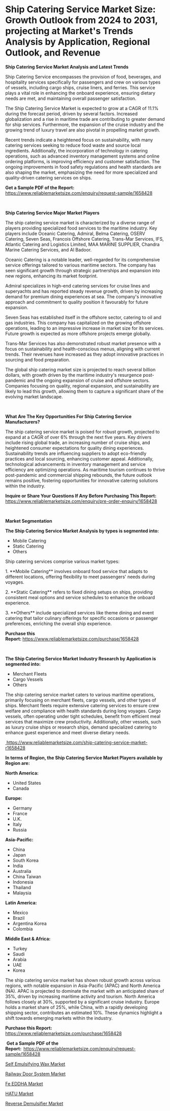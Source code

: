 <p><h1>Ship Catering Service Market Size: Growth Outlook from 2024 to 2031, projecting at Market's Trends Analysis by Application, Regional Outlook, and Revenue</h1></p><p><strong>Ship Catering Service Market Analysis and Latest Trends</strong></p>
<p><p>Ship Catering Service encompasses the provision of food, beverages, and hospitality services specifically for passengers and crew on various types of vessels, including cargo ships, cruise liners, and ferries. This service plays a vital role in enhancing the onboard experience, ensuring dietary needs are met, and maintaining overall passenger satisfaction.</p><p>The Ship Catering Service Market is expected to grow at a CAGR of 11.1% during the forecast period, driven by several factors. Increased globalization and a rise in maritime trade are contributing to greater demand for ship services. Furthermore, the expansion of the cruise industry and the growing trend of luxury travel are also pivotal in propelling market growth. </p><p>Recent trends indicate a heightened focus on sustainability, with many catering services seeking to reduce food waste and source local ingredients. Additionally, the incorporation of technology in catering operations, such as advanced inventory management systems and online ordering platforms, is improving efficiency and customer satisfaction. The ongoing improvements in food safety regulations and health standards are also shaping the market, emphasizing the need for more specialized and quality-driven catering services on ships.</p></p>
<p><strong>Get a Sample PDF of the Report:&nbsp;</strong> <a href="https://www.reliablemarketsize.com/enquiry/request-sample/1658428?utm_campaign=1897&utm_medium=2&utm_source=Github&utm_content=ia&utm_term=27122024&utm_id=ship-catering-service">https://www.reliablemarketsize.com/enquiry/request-sample/1658428</a></p>
<p>&nbsp;</p>
<p><strong>Ship Catering Service Major Market Players</strong></p>
<p><p>The ship catering service market is characterized by a diverse range of players providing specialized food services to the maritime industry. Key players include Oceanic Catering, Admiral, Belma Catering, OSERV Catering, Seven Seas, Francois Offshore Catering, Trans-Mar Services, IFS, Atlantic Catering and Logistics Limited, MAA MARINE SUPPLIER, Chandra Marine Catering Services, and Al Badoor.</p><p>Oceanic Catering is a notable leader, well-regarded for its comprehensive service offerings tailored to various maritime sectors. The company has seen significant growth through strategic partnerships and expansion into new regions, enhancing its market footprint.</p><p>Admiral specializes in high-end catering services for cruise lines and superyachts and has reported steady revenue growth, driven by increasing demand for premium dining experiences at sea. The company's innovative approach and commitment to quality position it favourably for future expansion.</p><p>Seven Seas has established itself in the offshore sector, catering to oil and gas industries. This company has capitalized on the growing offshore operations, leading to an impressive increase in market size for its services. Future growth is expected as more offshore projects emerge globally.</p><p>Trans-Mar Services has also demonstrated robust market presence with a focus on sustainability and health-conscious menus, aligning with current trends. Their revenues have increased as they adopt innovative practices in sourcing and food preparation.</p><p>The global ship catering market size is projected to reach several billion dollars, with growth driven by the maritime industry's resurgence post-pandemic and the ongoing expansion of cruise and offshore sectors. Companies focusing on quality, regional expansion, and sustainability are likely to lead this growth, allowing them to capture a significant share of the evolving market landscape.</p></p>
<p>&nbsp;</p>
<p><strong>What Are The Key Opportunities For Ship Catering Service Manufacturers?</strong></p>
<p><p>The ship catering service market is poised for robust growth, projected to expand at a CAGR of over 6% through the next five years. Key drivers include rising global trade, an increasing number of cruise ships, and heightened consumer expectations for quality dining experiences. Sustainability trends are influencing suppliers to adopt eco-friendly practices and local sourcing, enhancing customer appeal. Additionally, technological advancements in inventory management and service efficiency are optimizing operations. As maritime tourism continues to thrive post-pandemic and commercial shipping rebounds, the future outlook remains positive, fostering opportunities for innovative catering solutions within the industry.</p></p>
<p><strong>Inquire or Share Your Questions If Any Before Purchasing This Report:</strong> <a href="https://www.reliablemarketsize.com/enquiry/pre-order-enquiry/1658428?utm_campaign=1897&utm_medium=2&utm_source=Github&utm_content=ia&utm_term=27122024&utm_id=ship-catering-service">https://www.reliablemarketsize.com/enquiry/pre-order-enquiry/1658428</a></p>
<p>&nbsp;</p>
<p><strong>Market Segmentation</strong></p>
<p><strong>The Ship Catering Service Market Analysis by types is segmented into:</strong></p>
<p><ul><li>Mobile Catering</li><li>Static Catering</li><li>Others</li></ul></p>
<p><p>Ship catering services comprise various market types: </p><p>1. **Mobile Catering** involves onboard food service that adapts to different locations, offering flexibility to meet passengers' needs during voyages.</p><p>  </p><p>2. **Static Catering** refers to fixed dining setups on ships, providing consistent meal options and service schedules to enhance the onboard experience.</p><p>3. **Others** include specialized services like theme dining and event catering that tailor culinary offerings for specific occasions or passenger preferences, enriching the overall ship experience.</p></p>
<p><strong>Purchase this Report:&nbsp;</strong><a href="https://www.reliablemarketsize.com/purchase/1658428?utm_campaign=1897&utm_medium=2&utm_source=Github&utm_content=ia&utm_term=27122024&utm_id=ship-catering-service">https://www.reliablemarketsize.com/purchase/1658428</a></p>
<p>&nbsp;</p>
<p><strong>The Ship Catering Service Market Industry Research by Application is segmented into:</strong></p>
<p><ul><li>Merchant Fleets</li><li>Cargo Vessels</li><li>Others</li></ul></p>
<p><p>The ship catering service market caters to various maritime operations, primarily focusing on merchant fleets, cargo vessels, and other types of ships. Merchant fleets require extensive catering services to ensure crew welfare and compliance with health standards during long voyages. Cargo vessels, often operating under tight schedules, benefit from efficient meal services that maximize crew productivity. Additionally, other vessels, such as luxury cruise ships or research ships, demand specialized catering to enhance guest experience and meet diverse dietary needs.</p></p>
<p><a href="https://www.reliablemarketsize.com/ship-catering-service-market-r1658428?utm_campaign=1897&utm_medium=2&utm_source=Github&utm_content=ia&utm_term=27122024&utm_id=ship-catering-service">&nbsp;https://www.reliablemarketsize.com/ship-catering-service-market-r1658428</a></p>
<p><strong>In terms of Region, the Ship Catering Service Market Players available by Region are:</strong></p>
<p>
    <p> <strong> North America: </strong>
        <ul>
            <li>United States</li>
            <li>Canada</li>
        </ul>
        </p> 
    <p> <strong> Europe: </strong>
        <ul>
            <li>Germany</li>
            <li>France</li>
            <li>U.K.</li>
            <li>Italy</li>
            <li>Russia</li>
        </ul>
        </p> 
    <p> <strong> Asia-Pacific: </strong>
        <ul>
            <li>China</li>
            <li>Japan</li>
            <li>South Korea</li>
            <li>India</li>
            <li>Australia</li>
            <li>China Taiwan</li>
            <li>Indonesia</li>
            <li>Thailand</li>
            <li>Malaysia</li>
        </ul>
        </p> 
    <p> <strong> Latin America: </strong>
        <ul>
            <li>Mexico</li>
            <li>Brazil</li>
            <li>Argentina Korea</li>
            <li>Colombia</li>
        </ul>
        </p> 
    <p> <strong> Middle East & Africa: </strong>
        <ul>
            <li>Turkey</li>
            <li>Saudi</li>
            <li>Arabia</li>
            <li>UAE</li>
            <li>Korea</li>
        </ul>
    </p>
    </p>
<p><p>The ship catering service market has shown robust growth across various regions, with notable expansion in Asia-Pacific (APAC) and North America (NA). APAC is projected to dominate the market with an anticipated share of 35%, driven by increasing maritime activity and tourism. North America follows closely at 30%, supported by a significant cruise industry. Europe holds a market share of 25%, while China, with a rapidly developing shipping sector, contributes an estimated 10%. These dynamics highlight a shift towards emerging markets within the industry.</p></p>
<p><strong>Purchase this Report: </strong><a href="https://www.reliablemarketsize.com/purchase/1658428?utm_campaign=1897&utm_medium=2&utm_source=Github&utm_content=ia&utm_term=27122024&utm_id=ship-catering-service">https://www.reliablemarketsize.com/purchase/1658428</a></p>
<p>&nbsp;<strong>Get a Sample PDF of the Report:&nbsp;&nbsp;</strong><a href="https://www.reliablemarketsize.com/enquiry/request-sample/1658428?utm_campaign=1897&utm_medium=2&utm_source=Github&utm_content=ia&utm_term=27122024&utm_id=ship-catering-service">https://www.reliablemarketsize.com/enquiry/request-sample/1658428</a></p>
<p><strong></strong></p>
<p><p><a href="https://www.linkedin.com/pulse/self-emulsifying-wax-market-size-estimated-grow-cagr-139-from-2zhyc?utm_campaign=1897&utm_medium=2&utm_source=Github&utm_content=ia&utm_term=27122024&utm_id=ship-catering-service">Self Emulsifying Wax Market</a></p><p><a href="https://www.linkedin.com/pulse/examining-market-drivers-railway-door-system-expected-grow-avkpf?utm_campaign=1897&utm_medium=2&utm_source=Github&utm_content=ia&utm_term=27122024&utm_id=ship-catering-service">Railway Door System Market</a></p><p><a href="https://www.linkedin.com/pulse/fe-eddha-market-size-report-projected-cagr-12-offers-global-xolyc?utm_campaign=1897&utm_medium=2&utm_source=Github&utm_content=ia&utm_term=27122024&utm_id=ship-catering-service">Fe EDDHA Market</a></p><p><a href="https://www.linkedin.com/pulse/size-hatu-marketindustry-trends-the134-cagr-from-2024-2031-vuunc?utm_campaign=1897&utm_medium=2&utm_source=Github&utm_content=ia&utm_term=27122024&utm_id=ship-catering-service">HATU Market</a></p><p><a href="https://www.linkedin.com/pulse/market-insights-reverse-demulsifiermarket-trends-past-patterns-qyayc?utm_campaign=1897&utm_medium=2&utm_source=Github&utm_content=ia&utm_term=27122024&utm_id=ship-catering-service">Reverse Demulsifier Market</a></p></p>
